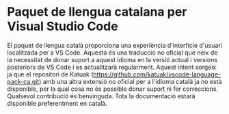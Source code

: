 # Paquet de llengua catalana per Visual Studio Code
El paquet de llengua català proporciona una experiència d'interfície d'usuari localitzada per a VS Code. Aquesta és una traducció no oficial que neix de la necessitat de donar suport a aquest idioma en la versió actual i versions posteriors de VS Code i es actualitzarà regularment.
Aquest intent sorgeix ja que el repositori de Katuak (https://github.com/katuak/vscode-language-pack-ca.git) amb una altra extensió no oficial per a l'idioma català ja no està disponible, per la qual cosa no és possible donar suport ni fer correccions. Qualsevol contribució és benvinguda. Tota la documentació estarà disponible preferentment en català.
